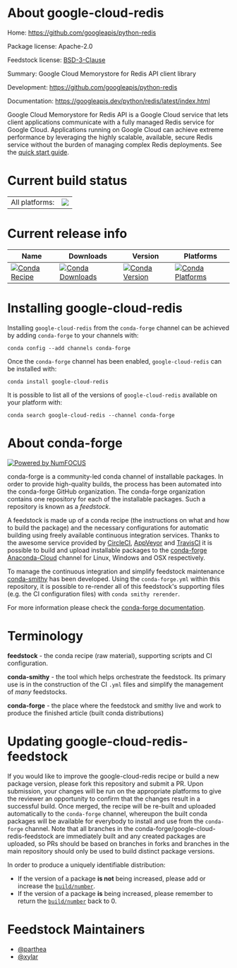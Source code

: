 About google-cloud-redis
========================

Home: https://github.com/googleapis/python-redis

Package license: Apache-2.0

Feedstock license: [BSD-3-Clause](https://github.com/conda-forge/google-cloud-redis-feedstock/blob/master/LICENSE.txt)

Summary: Google Cloud Memorystore for Redis API client library

Development: https://github.com/googleapis/python-redis

Documentation: https://googleapis.dev/python/redis/latest/index.html

Google Cloud Memorystore for Redis API is a Google Cloud service that lets client applications communicate with a fully managed Redis service for Google Cloud. Applications running on Google Cloud can achieve extreme performance by leveraging the highly scalable, available, secure Redis service without the burden of managing complex Redis deployments.
See the [quick start guide](https://googleapis.dev/python/redis/latest/index.html#quick-start).

Current build status
====================


<table><tr><td>All platforms:</td>
    <td>
      <a href="https://dev.azure.com/conda-forge/feedstock-builds/_build/latest?definitionId=9638&branchName=master">
        <img src="https://dev.azure.com/conda-forge/feedstock-builds/_apis/build/status/google-cloud-redis-feedstock?branchName=master">
      </a>
    </td>
  </tr>
</table>

Current release info
====================

| Name | Downloads | Version | Platforms |
| --- | --- | --- | --- |
| [![Conda Recipe](https://img.shields.io/badge/recipe-google--cloud--redis-green.svg)](https://anaconda.org/conda-forge/google-cloud-redis) | [![Conda Downloads](https://img.shields.io/conda/dn/conda-forge/google-cloud-redis.svg)](https://anaconda.org/conda-forge/google-cloud-redis) | [![Conda Version](https://img.shields.io/conda/vn/conda-forge/google-cloud-redis.svg)](https://anaconda.org/conda-forge/google-cloud-redis) | [![Conda Platforms](https://img.shields.io/conda/pn/conda-forge/google-cloud-redis.svg)](https://anaconda.org/conda-forge/google-cloud-redis) |

Installing google-cloud-redis
=============================

Installing `google-cloud-redis` from the `conda-forge` channel can be achieved by adding `conda-forge` to your channels with:

```
conda config --add channels conda-forge
```

Once the `conda-forge` channel has been enabled, `google-cloud-redis` can be installed with:

```
conda install google-cloud-redis
```

It is possible to list all of the versions of `google-cloud-redis` available on your platform with:

```
conda search google-cloud-redis --channel conda-forge
```


About conda-forge
=================

[![Powered by NumFOCUS](https://img.shields.io/badge/powered%20by-NumFOCUS-orange.svg?style=flat&colorA=E1523D&colorB=007D8A)](http://numfocus.org)

conda-forge is a community-led conda channel of installable packages.
In order to provide high-quality builds, the process has been automated into the
conda-forge GitHub organization. The conda-forge organization contains one repository
for each of the installable packages. Such a repository is known as a *feedstock*.

A feedstock is made up of a conda recipe (the instructions on what and how to build
the package) and the necessary configurations for automatic building using freely
available continuous integration services. Thanks to the awesome service provided by
[CircleCI](https://circleci.com/), [AppVeyor](https://www.appveyor.com/)
and [TravisCI](https://travis-ci.com/) it is possible to build and upload installable
packages to the [conda-forge](https://anaconda.org/conda-forge)
[Anaconda-Cloud](https://anaconda.org/) channel for Linux, Windows and OSX respectively.

To manage the continuous integration and simplify feedstock maintenance
[conda-smithy](https://github.com/conda-forge/conda-smithy) has been developed.
Using the ``conda-forge.yml`` within this repository, it is possible to re-render all of
this feedstock's supporting files (e.g. the CI configuration files) with ``conda smithy rerender``.

For more information please check the [conda-forge documentation](https://conda-forge.org/docs/).

Terminology
===========

**feedstock** - the conda recipe (raw material), supporting scripts and CI configuration.

**conda-smithy** - the tool which helps orchestrate the feedstock.
                   Its primary use is in the construction of the CI ``.yml`` files
                   and simplify the management of *many* feedstocks.

**conda-forge** - the place where the feedstock and smithy live and work to
                  produce the finished article (built conda distributions)


Updating google-cloud-redis-feedstock
=====================================

If you would like to improve the google-cloud-redis recipe or build a new
package version, please fork this repository and submit a PR. Upon submission,
your changes will be run on the appropriate platforms to give the reviewer an
opportunity to confirm that the changes result in a successful build. Once
merged, the recipe will be re-built and uploaded automatically to the
`conda-forge` channel, whereupon the built conda packages will be available for
everybody to install and use from the `conda-forge` channel.
Note that all branches in the conda-forge/google-cloud-redis-feedstock are
immediately built and any created packages are uploaded, so PRs should be based
on branches in forks and branches in the main repository should only be used to
build distinct package versions.

In order to produce a uniquely identifiable distribution:
 * If the version of a package **is not** being increased, please add or increase
   the [``build/number``](https://docs.conda.io/projects/conda-build/en/latest/resources/define-metadata.html#build-number-and-string).
 * If the version of a package **is** being increased, please remember to return
   the [``build/number``](https://docs.conda.io/projects/conda-build/en/latest/resources/define-metadata.html#build-number-and-string)
   back to 0.

Feedstock Maintainers
=====================

* [@parthea](https://github.com/parthea/)
* [@xylar](https://github.com/xylar/)

